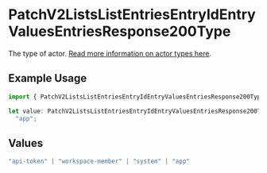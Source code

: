 # PatchV2ListsListEntriesEntryIdEntryValuesEntriesResponse200Type

The type of actor. [Read more information on actor types here](/docs/actors).

## Example Usage

```typescript
import { PatchV2ListsListEntriesEntryIdEntryValuesEntriesResponse200Type } from "attio-js/models/operations";

let value: PatchV2ListsListEntriesEntryIdEntryValuesEntriesResponse200Type =
  "app";
```

## Values

```typescript
"api-token" | "workspace-member" | "system" | "app"
```